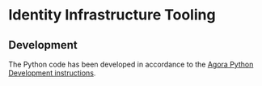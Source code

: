 # Identity Infrastructure Tooling

## Development

The Python code has been developed in accordance to the [Agora Python
Development instructions](/docs/development/python/README.md).
